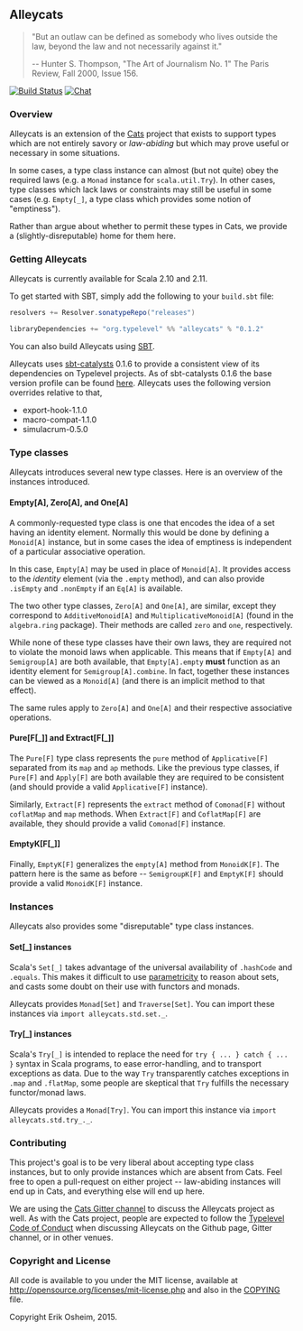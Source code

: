 ## Alleycats

> "But an outlaw can be defined as somebody who lives outside the law,
> beyond the law and not necessarily against it."
>
> -- Hunter S. Thompson, "The Art of Journalism No. 1"
>    The Paris Review, Fall 2000, Issue 156.

[![Build Status](https://api.travis-ci.org/non/alleycats.png)](https://travis-ci.org/non/alleycats)
[![Chat](https://badges.gitter.im/Join%20Chat.svg)](https://gitter.im/non/alleycats)

### Overview

Alleycats is an extension of the [Cats](http://github.com/non/cats)
project that exists to support types which are not entirely savory or
*law-abiding* but which may prove useful or necessary in some
situations.

In some cases, a type class instance can almost (but not quite) obey
the required laws (e.g. a `Monad` instance for `scala.util.Try`). In
other cases, type classes which lack laws or constraints may still be
useful in some cases (e.g. `Empty[_]`, a type class which provides
some notion of "emptiness").

Rather than argue about whether to permit these types in Cats, we
provide a (slightly-disreputable) home for them here.

### Getting Alleycats

Alleycats is currently available for Scala 2.10 and 2.11.

To get started with SBT, simply add the following to your `build.sbt`
file:

```scala
resolvers += Resolver.sonatypeRepo("releases")

libraryDependencies += "org.typelevel" %% "alleycats" % "0.1.2"
```

You can also build Alleycats using
[SBT](http://www.scala-sbt.org/0.13/tutorial/index.html).

Alleycats uses [sbt-catalysts][] 0.1.6 to provide a consistent view of
its dependencies on Typelevel projects. As of sbt-catalysts 0.1.6 the
base version profile can be found [here][typelevel-deps]. Alleycats
uses the following version overrides relative to that,

+ export-hook-1.1.0
+ macro-compat-1.1.0
+ simulacrum-0.5.0

[sbt-catalysts]: https://github.com/InTheNow/sbt-catalysts
[typelevel-deps]: https://github.com/InTheNow/sbt-catalysts/blob/v0.1.6/src/main/scala/org/typelevel/TypelevelDeps.scala


### Type classes

Alleycats introduces several new type classes. Here is an overview of
the instances introduced.

#### Empty[A], Zero[A], and One[A]

A commonly-requested type class is one that encodes the idea of a set
having an identity element. Normally this would be done by defining a
`Monoid[A]` instance, but in some cases the idea of emptiness is
independent of a particular associative operation.

In this case, `Empty[A]` may be used in place of `Monoid[A]`. It
provides access to the *identity* element (via the `.empty` method),
and can also provide `.isEmpty` and `.nonEmpty` if an `Eq[A]` is
available.

The two other type classes, `Zero[A]` and `One[A]`, are similar,
except they correspond to `AdditiveMonoid[A]` and
`MultiplicativeMonoid[A]` (found in the `algebra.ring` package). Their
methods are called `zero` and `one`, respectively.

While none of these type classes have their own laws, they are
required not to violate the monoid laws when applicable. This means
that if `Empty[A]` and `Semigroup[A]` are both available, that
`Empty[A].empty` **must** function as an identity element for
`Semigroup[A].combine`. In fact, together these instances can be
viewed as a `Monoid[A]` (and there is an implicit method to that
effect).

The same rules apply to `Zero[A]` and `One[A]` and their respective
associative operations.

#### Pure[F[\_]] and Extract[F[\_]]

The `Pure[F]` type class represents the `pure` method of
`Applicative[F]` separated from its `map` and `ap` methods. Like the
previous type classes, if `Pure[F]` and `Apply[F]` are both available
they are required to be consistent (and should provide a valid
`Applicative[F]` instance).

Similarly, `Extract[F]` represents the `extract` method of
`Comonad[F]` without `coflatMap` and `map` methods. When `Extract[F]`
and `CoflatMap[F]` are available, they should provide a valid
`Comonad[F]` instance.

#### EmptyK[F[\_]]

Finally, `EmptyK[F]` generalizes the `empty[A]` method from
`MonoidK[F]`. The pattern here is the same as before --
`SemigroupK[F]` and `EmptyK[F]` should provide a valid `MonoidK[F]`
instance.

### Instances

Alleycats also provides some "disreputable" type class instances.

#### Set[\_] instances

Scala's `Set[_]` takes advantage of the universal availability of
`.hashCode` and `.equals`. This makes it difficult to use
[parametricity](http://failex.blogspot.jp/2013/06/fake-theorems-for-free.html)
to reason about sets, and casts some doubt on their use with functors
and monads.

Alleycats provides `Monad[Set]` and `Traverse[Set]`. You can import
these instances via `import alleycats.std.set._`.

#### Try[\_] instances

Scala's `Try[_]` is intended to replace the need for `try { ... }
catch { ... }` syntax in Scala programs, to ease error-handling, and
to transport exceptions as data. Due to the way `Try` transparently
catches exceptions in `.map` and `.flatMap`, some people are skeptical
that `Try` fulfills the necessary functor/monad laws.

Alleycats provides a `Monad[Try]`. You can import this instance via
`import alleycats.std.try_._`.

### Contributing

This project's goal is to be very liberal about accepting type class
instances, but to only provide instances which are absent from
Cats. Feel free to open a pull-request on either project --
law-abiding instances will end up in Cats, and everything else will
end up here.

We are using the [Cats Gitter channel](https://gitter.im/non/cats) to
discuss the Alleycats project as well. As with the Cats project,
people are expected to follow the
[Typelevel Code of Conduct](http://typelevel.org/conduct.html) when
discussing Alleycats on the Github page, Gitter channel, or in other
venues.

### Copyright and License

All code is available to you under the MIT license, available at
http://opensource.org/licenses/mit-license.php and also in the
[COPYING](COPYING) file.

Copyright Erik Osheim, 2015.

